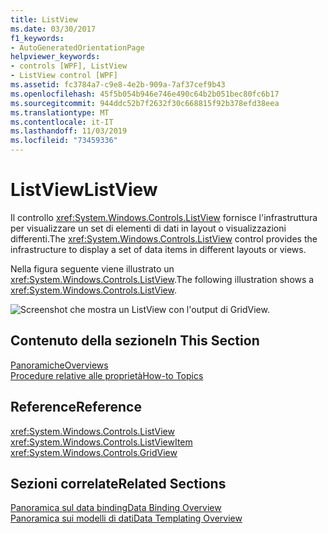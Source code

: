 ```yaml
---
title: ListView
ms.date: 03/30/2017
f1_keywords:
- AutoGeneratedOrientationPage
helpviewer_keywords:
- controls [WPF], ListView
- ListView control [WPF]
ms.assetid: fc3784a7-c9e8-4e2b-909a-7af37cef9b43
ms.openlocfilehash: 45f5b054b946e746e490c64b2b051bec80fc6b17
ms.sourcegitcommit: 944ddc52b7f2632f30c668815f92b378efd38eea
ms.translationtype: MT
ms.contentlocale: it-IT
ms.lasthandoff: 11/03/2019
ms.locfileid: "73459336"
---
```

# <a name="listview"></a><span data-ttu-id="fb79f-102">ListView</span><span class="sxs-lookup"><span data-stu-id="fb79f-102">ListView</span></span>
<span data-ttu-id="fb79f-103">Il controllo <xref:System.Windows.Controls.ListView> fornisce l'infrastruttura per visualizzare un set di elementi di dati in layout o visualizzazioni differenti.</span><span class="sxs-lookup"><span data-stu-id="fb79f-103">The <xref:System.Windows.Controls.ListView> control provides the infrastructure to display a set of data items in different layouts or views.</span></span>  
  
 <span data-ttu-id="fb79f-104">Nella figura seguente viene illustrato un <xref:System.Windows.Controls.ListView>.</span><span class="sxs-lookup"><span data-stu-id="fb79f-104">The following illustration shows a <xref:System.Windows.Controls.ListView>.</span></span>  
  
 ![Screenshot che mostra un ListView con l'output di GridView.](./media/gridview-overview/listview-gridview-output.jpg)  
  
## <a name="in-this-section"></a><span data-ttu-id="fb79f-106">Contenuto della sezione</span><span class="sxs-lookup"><span data-stu-id="fb79f-106">In This Section</span></span>  
 [<span data-ttu-id="fb79f-107">Panoramiche</span><span class="sxs-lookup"><span data-stu-id="fb79f-107">Overviews</span></span>](listview-overviews.md)  
 [<span data-ttu-id="fb79f-108">Procedure relative alle proprietà</span><span class="sxs-lookup"><span data-stu-id="fb79f-108">How-to Topics</span></span>](listview-how-to-topics.md)  
  
## <a name="reference"></a><span data-ttu-id="fb79f-109">Reference</span><span class="sxs-lookup"><span data-stu-id="fb79f-109">Reference</span></span>  
 <xref:System.Windows.Controls.ListView>  
  <xref:System.Windows.Controls.ListViewItem>  
  <xref:System.Windows.Controls.GridView>  
  
## <a name="related-sections"></a><span data-ttu-id="fb79f-110">Sezioni correlate</span><span class="sxs-lookup"><span data-stu-id="fb79f-110">Related Sections</span></span>  
 [<span data-ttu-id="fb79f-111">Panoramica sul data binding</span><span class="sxs-lookup"><span data-stu-id="fb79f-111">Data Binding Overview</span></span>](../../../desktop-wpf/data/data-binding-overview.md)  
  [<span data-ttu-id="fb79f-112">Panoramica sui modelli di dati</span><span class="sxs-lookup"><span data-stu-id="fb79f-112">Data Templating Overview</span></span>](../data/data-templating-overview.md)
